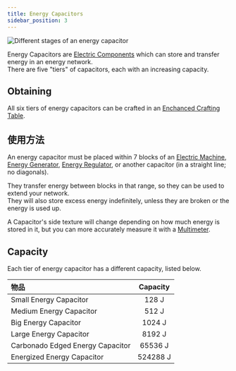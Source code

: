 ```yaml
---
title: Energy Capacitors
sidebar_position: 3
---
```


![Different stages of an energy capacitor](https://raw.githubusercontent.com/TheBusyBiscuit/Slimefun4-Wiki/master/images/item-capacitor.gif)

Energy Capacitors are [Electric Components](Electric-Machines) which can store and transfer energy in an energy network.  
There are five "tiers" of capacitors, each with an increasing capacity.

## Obtaining

All six tiers of energy capacitors can be crafted in an [Enchanced Crafting Table](Enhanced-Crafting-Table).

## 使用方法

An energy capacitor must be placed within 7 blocks of an [Electric Machine](Electric-Machines#Machines), [Energy Generator](Electric-Machines#Energy-generation), [Energy Regulator](Energy-Regulator), or another capacitor (in a straight line; no diagonals).

They transfer energy between blocks in that range, so they can be used to extend your network.  
They will also store excess energy indefinitely, unless they are broken or the energy is used up.

A Capacitor's side texture will change depending on how much energy is stored in it, but you can more accurately measure it with a [Multimeter](Technical-Gadgets#multimeter).

## Capacity

Each tier of energy capacitor has a different capacity, listed below.

| 物品                               | Capacity |
|:-------------------------------- |:--------:|
| Small Energy Capacitor           |  128 J   |
| Medium Energy Capacitor          |  512 J   |
| Big Energy Capacitor             |  1024 J  |
| Large Energy Capacitor           |  8192 J  |
| Carbonado Edged Energy Capacitor | 65536 J  |
| Energized Energy Capacitor       | 524288 J |
